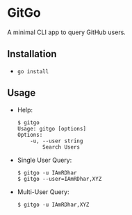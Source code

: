 # GitGo
A minimal CLI app to query GitHub users.

## Installation
- `go install`

## Usage
- Help:

    ```
    $ gitgo
    Usage: gitgo [options]
    Options:
        -u, --user string
            Search Users
    ```  

- Single User Query:

    ```
    $ gitgo -u IAmRDhar
    $ gitgo --user=IAmRDhar,XYZ
    ```

- Multi-User Query:

    ```
    $ gitgo -u IAmRDhar,XYZ                                                                                                                                    
    ```

